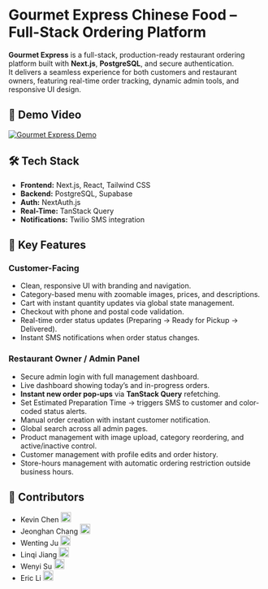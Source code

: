 # Gourmet Express Chinese Food – Full-Stack Ordering Platform  

**Gourmet Express** is a full-stack, production-ready restaurant ordering platform built with **Next.js**, **PostgreSQL**, and secure authentication.  
It delivers a seamless experience for both customers and restaurant owners, featuring real-time order tracking, dynamic admin tools, and responsive UI design.  

## 🎥 Demo Video  
[![Gourmet Express Demo](https://github.com/user-attachments/assets/c2d0f9f7-4576-41a1-afea-a63c951654d9)](https://youtu.be/uoI4MAg01h8)

## 🛠 Tech Stack  
- **Frontend:** Next.js, React, Tailwind CSS
- **Backend:** PostgreSQL, Supabase
- **Auth:** NextAuth.js  
- **Real-Time:** TanStack Query  
- **Notifications:** Twilio SMS integration  

## 🚀 Key Features  

### **Customer-Facing**  
- Clean, responsive UI with branding and navigation.  
- Category-based menu with zoomable images, prices, and descriptions.  
- Cart with instant quantity updates via global state management.  
- Checkout with phone and postal code validation.  
- Real-time order status updates (Preparing → Ready for Pickup → Delivered).  
- Instant SMS notifications when order status changes.  

### **Restaurant Owner / Admin Panel**  
- Secure admin login with full management dashboard.  
- Live dashboard showing today’s and in-progress orders.  
- **Instant new order pop-ups** via **TanStack Query** refetching.  
- Set Estimated Preparation Time → triggers SMS to customer and color-coded status alerts.  
- Manual order creation with instant customer notification.  
- Global search across all admin pages.  
- Product management with image upload, category reordering, and active/inactive control.  
- Customer management with profile edits and order history.  
- Store-hours management with automatic ordering restriction outside business hours.  


## 👥 Contributors  

- Kevin Chen <a href="https://www.linkedin.com/in/kevinchenzk/"><img src="https://upload.wikimedia.org/wikipedia/commons/c/ca/LinkedIn_logo_initials.png" width="20" alt="LinkedIn"></a>
- Jeonghan Chang <a href="https://www.linkedin.com/in/jeonghanchang/"><img src="https://upload.wikimedia.org/wikipedia/commons/c/ca/LinkedIn_logo_initials.png" width="20" alt="LinkedIn"></a> 
- Wenting Ju <a href="https://www.linkedin.com/in/wenting-ju/"><img src="https://upload.wikimedia.org/wikipedia/commons/c/ca/LinkedIn_logo_initials.png" width="20" alt="LinkedIn"></a>  
- Linqi Jiang <a href="https://www.linkedin.com/in/linqi-jiang/"><img src="https://upload.wikimedia.org/wikipedia/commons/c/ca/LinkedIn_logo_initials.png" width="20" alt="LinkedIn"></a>   
- Wenyi Su <a href="https://www.linkedin.com/in/wenyi-su-9b760a2b3/"><img src="https://upload.wikimedia.org/wikipedia/commons/c/ca/LinkedIn_logo_initials.png" width="20" alt="LinkedIn"></a>  
- Eric Li <a href="https://www.linkedin.com/in/ericxuchengli/"><img src="https://upload.wikimedia.org/wikipedia/commons/c/ca/LinkedIn_logo_initials.png" width="20" alt="LinkedIn"></a>  


